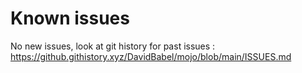 # Known issues

No new issues, look at git history for past issues : https://github.githistory.xyz/DavidBabel/mojo/blob/main/ISSUES.md

